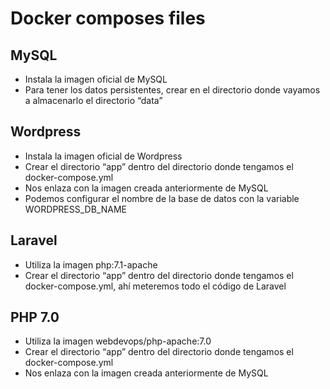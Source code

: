 # Docker composes files
## MySQL
- Instala la imagen oficial de MySQL
- Para tener los datos persistentes, crear en el directorio donde vayamos a almacenarlo el directorio “data”

## Wordpress
- Instala la imagen oficial de Wordpress
- Crear el directorio “app” dentro del directorio donde tengamos el docker-compose.yml
- Nos enlaza con la imagen creada anteriormente de MySQL
- Podemos configurar el nombre de la base de datos con la variable WORDPRESS_DB_NAME

## Laravel
- Utiliza la imagen php:7.1-apache
- Crear el directorio “app” dentro del directorio donde tengamos el docker-compose.yml, ahí meteremos todo el código de Laravel

## PHP 7.0
- Utiliza la imagen webdevops/php-apache:7.0
- Crear el directorio “app” dentro del directorio donde tengamos el docker-compose.yml
- Nos enlaza con la imagen creada anteriormente de MySQL
